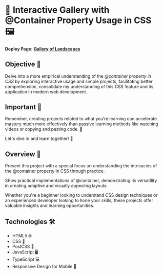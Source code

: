 # 🎨 Interactive Gallery with @Container Property Usage in CSS 🖼️

#### Deploy Page: [Gallery of Landscapes]("")

## Objective 🎯

Delve into a more empirical understanding of the _@container property in CSS_ by exploring interactive usage and simple projects, facilitating better comprehension, consolidate my understanding of this CSS feature and its application in modern web development.

## Important 🍳

Remember, creating projects related to what you're learning can accelerate mastery much more effectively than passive learning methods like watching videos or copying and pasting code. 🍕

Let's dive in and learn together! 🚀

## Overview 📝

Present this project with a special focus on understanding the intricacies of the @container property in CSS through practice.

Show practical implementations of @container, demonstrating its versatility in creating adaptive and visually appealing layouts.

Whether you're a beginner looking to understand CSS design techniques or an experienced developer looking to hone your skills, these projects offer valuable insights and learning opportunities.

## Technologies 🛠️

- HTML5 🌐
- CSS 🎨
- PostCSS 🔄
- JavaScript 🖥️
- TypeScript 💻
- Responsive Design for Mobile 📱
